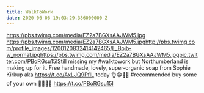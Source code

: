 ```yaml
---
title: WalkToWork
date: 2020-06-06 19:03:29.386000000 Z
---
```


 https://pbs.twimg.com/media/EZ2a7BGXsAAJWM5.jpg https://pbs.twimg.com/media/EZ2a7BGXsAAJWM5.jpghttp://pbs.twimg.com/profile_images/1200120832414142465/L_Bojb-w_normal.jpghttps://pbs.twimg.com/media/EZ2a7BGXsAAJWM5.jpgpic.twitter.com/PBoRGsu15lStill missing my #walktowork but Northumberland is making up for it. Free handmade, lovely, super-organic soap from Sophie Kirkup aka https://t.co/AxLJQ9PflL today 👌😁🛀🛀 #recommended buy some of your own 🛁💦🐐🐐 https://t.co/PBoRGsu15l